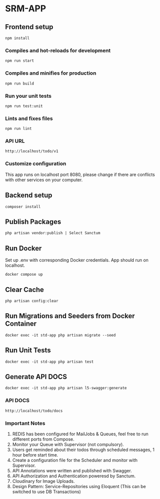 # SRM-APP

## Frontend setup
```
npm install
```

### Compiles and hot-reloads for development
```
npm run start
```

### Compiles and minifies for production
```
npm run build
```

### Run your unit tests
```
npm run test:unit
```

### Lints and fixes files
```
npm run lint
```

### API URL
```
http://localhost/todo/v1
```

### Customize configuration
This app runs on localhost port 8080, please change if there are conflicts with other services on your computer.





## Backend setup
```
composer install
```

## Publish Packages
```
php artisan vendor:publish | Select Sanctum
```

## Run Docker
Set up .env with corresponding Docker credentials. App should run on localhost.
```
docker compose up
```

## Clear Cache
```
php artisan config:clear
```

## Run Migrations and Seeders from Docker Container
```
docker exec -it std-app php artisan migrate --seed
```

## Run Unit Tests
```
docker exec -it std-app php artisan test
```

## Generate API DOCS
```
docker exec -it std-app php artisan l5-swagger:generate
```

### API DOCS
```
http://localhost/todo/docs
```

### Important Notes
1. REDIS has been configured for MailJobs & Queues, feel free to run different ports from Compose.
2. Monitor your Queue with Supervisor (not compulsory).
3. Users get reminded about their todos through scheduled messages, 1 hour before start time.
4. Create a configuration file for the Scheduler and monitor with Supervisor.
5. API Annotations were written and published with Swagger.
6. API Authorization and Authentication poweresd by Sanctum.
7. Cloudinary for Image Uploads.
8. Design Pattern: Service-Repositories using Eloquent (This can be switched to use DB Transactions)

